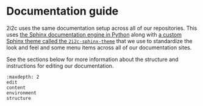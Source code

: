 # Documentation guide

2i2c uses the same documentation setup across all of our repositories.
This uses [the Sphinx documentation engine in Python](https://www.sphinx-doc.org/en/master/) along with [a custom Sphinx theme called the `2i2c-sphinx-theme`](https://github.com/2i2c-org/sphinx-2i2c-theme) that we use to standardize the look and feel and some menu items across all of our documentation sites.

See the sections below for more information about the structure and instructions for editing our documentation.

```{toctree}
:maxdepth: 2
edit
content
environment
structure
```